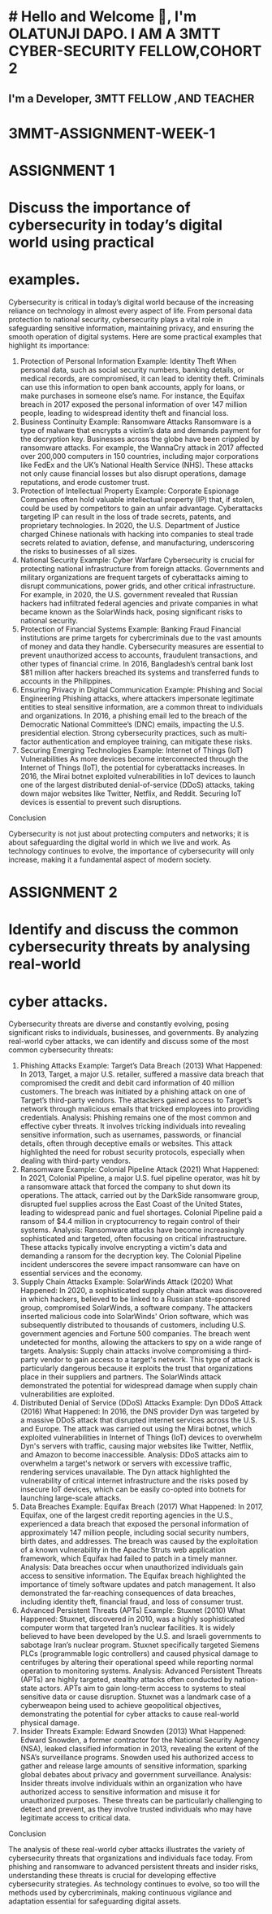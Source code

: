 # # Hello and Welcome 👋, I'm OLATUNJI DAPO. I AM A 3MTT CYBER-SECURITY FELLOW,COHORT 2
## I'm a Developer, 3MTT FELLOW ,AND TEACHER



# 3MMT-ASSIGNMENT-WEEK-1
# ASSIGNMENT 1
# Discuss the importance of cybersecurity in today’s digital world using practical
# examples.

Cybersecurity is critical in today’s digital world because of the increasing reliance on technology in almost every aspect of life. From personal data protection to national security, cybersecurity plays a vital role in safeguarding sensitive information, maintaining privacy, and ensuring the smooth operation of digital systems. Here are some practical examples that highlight its importance:

1. Protection of Personal Information
Example: Identity Theft
When personal data, such as social security numbers, banking details, or medical records, are compromised, it can lead to identity theft. Criminals can use this information to open bank accounts, apply for loans, or make purchases in someone else’s name. For instance, the Equifax breach in 2017 exposed the personal information of over 147 million people, leading to widespread identity theft and financial loss.
2. Business Continuity
Example: Ransomware Attacks
Ransomware is a type of malware that encrypts a victim’s data and demands payment for the decryption key. Businesses across the globe have been crippled by ransomware attacks. For example, the WannaCry attack in 2017 affected over 200,000 computers in 150 countries, including major corporations like FedEx and the UK’s National Health Service (NHS). These attacks not only cause financial losses but also disrupt operations, damage reputations, and erode customer trust.
3. Protection of Intellectual Property
Example: Corporate Espionage
Companies often hold valuable intellectual property (IP) that, if stolen, could be used by competitors to gain an unfair advantage. Cyberattacks targeting IP can result in the loss of trade secrets, patents, and proprietary technologies. In 2020, the U.S. Department of Justice charged Chinese nationals with hacking into companies to steal trade secrets related to aviation, defense, and manufacturing, underscoring the risks to businesses of all sizes.
4. National Security
Example: Cyber Warfare
Cybersecurity is crucial for protecting national infrastructure from foreign attacks. Governments and military organizations are frequent targets of cyberattacks aiming to disrupt communications, power grids, and other critical infrastructure. For example, in 2020, the U.S. government revealed that Russian hackers had infiltrated federal agencies and private companies in what became known as the SolarWinds hack, posing significant risks to national security.
5. Protection of Financial Systems
Example: Banking Fraud
Financial institutions are prime targets for cybercriminals due to the vast amounts of money and data they handle. Cybersecurity measures are essential to prevent unauthorized access to accounts, fraudulent transactions, and other types of financial crime. In 2016, Bangladesh’s central bank lost $81 million after hackers breached its systems and transferred funds to accounts in the Philippines.
6. Ensuring Privacy in Digital Communication
Example: Phishing and Social Engineering
Phishing attacks, where attackers impersonate legitimate entities to steal sensitive information, are a common threat to individuals and organizations. In 2016, a phishing email led to the breach of the Democratic National Committee’s (DNC) emails, impacting the U.S. presidential election. Strong cybersecurity practices, such as multi-factor authentication and employee training, can mitigate these risks.
7. Securing Emerging Technologies
Example: Internet of Things (IoT) Vulnerabilities
As more devices become interconnected through the Internet of Things (IoT), the potential for cyberattacks increases. In 2016, the Mirai botnet exploited vulnerabilities in IoT devices to launch one of the largest distributed denial-of-service (DDoS) attacks, taking down major websites like Twitter, Netflix, and Reddit. Securing IoT devices is essential to prevent such disruptions.


Conclusion


Cybersecurity is not just about protecting computers and networks; it is about safeguarding the digital world in which we live and work. As technology continues to evolve, the importance of cybersecurity will only increase, making it a fundamental aspect of modern society.

# ASSIGNMENT 2
# Identify and discuss the common cybersecurity threats by analysing real-world
# cyber attacks.

Cybersecurity threats are diverse and constantly evolving, posing significant risks to individuals, businesses, and governments. By analyzing real-world cyber attacks, we can identify and discuss some of the most common cybersecurity threats:

1. Phishing Attacks
Example: Target’s Data Breach (2013)
What Happened: In 2013, Target, a major U.S. retailer, suffered a massive data breach that compromised the credit and debit card information of 40 million customers. The breach was initiated by a phishing attack on one of Target’s third-party vendors. The attackers gained access to Target’s network through malicious emails that tricked employees into providing credentials.
Analysis: Phishing remains one of the most common and effective cyber threats. It involves tricking individuals into revealing sensitive information, such as usernames, passwords, or financial details, often through deceptive emails or websites. This attack highlighted the need for robust security protocols, especially when dealing with third-party vendors.
2. Ransomware
Example: Colonial Pipeline Attack (2021)
What Happened: In 2021, Colonial Pipeline, a major U.S. fuel pipeline operator, was hit by a ransomware attack that forced the company to shut down its operations. The attack, carried out by the DarkSide ransomware group, disrupted fuel supplies across the East Coast of the United States, leading to widespread panic and fuel shortages. Colonial Pipeline paid a ransom of $4.4 million in cryptocurrency to regain control of their systems.
Analysis: Ransomware attacks have become increasingly sophisticated and targeted, often focusing on critical infrastructure. These attacks typically involve encrypting a victim's data and demanding a ransom for the decryption key. The Colonial Pipeline incident underscores the severe impact ransomware can have on essential services and the economy.
3. Supply Chain Attacks
Example: SolarWinds Attack (2020)
What Happened: In 2020, a sophisticated supply chain attack was discovered in which hackers, believed to be linked to a Russian state-sponsored group, compromised SolarWinds, a software company. The attackers inserted malicious code into SolarWinds' Orion software, which was subsequently distributed to thousands of customers, including U.S. government agencies and Fortune 500 companies. The breach went undetected for months, allowing the attackers to spy on a wide range of targets.
Analysis: Supply chain attacks involve compromising a third-party vendor to gain access to a target's network. This type of attack is particularly dangerous because it exploits the trust that organizations place in their suppliers and partners. The SolarWinds attack demonstrated the potential for widespread damage when supply chain vulnerabilities are exploited.
4. Distributed Denial of Service (DDoS) Attacks
Example: Dyn DDoS Attack (2016)
What Happened: In 2016, the DNS provider Dyn was targeted by a massive DDoS attack that disrupted internet services across the U.S. and Europe. The attack was carried out using the Mirai botnet, which exploited vulnerabilities in Internet of Things (IoT) devices to overwhelm Dyn's servers with traffic, causing major websites like Twitter, Netflix, and Amazon to become inaccessible.
Analysis: DDoS attacks aim to overwhelm a target's network or servers with excessive traffic, rendering services unavailable. The Dyn attack highlighted the vulnerability of critical internet infrastructure and the risks posed by insecure IoT devices, which can be easily co-opted into botnets for launching large-scale attacks.
5. Data Breaches
Example: Equifax Breach (2017)
What Happened: In 2017, Equifax, one of the largest credit reporting agencies in the U.S., experienced a data breach that exposed the personal information of approximately 147 million people, including social security numbers, birth dates, and addresses. The breach was caused by the exploitation of a known vulnerability in the Apache Struts web application framework, which Equifax had failed to patch in a timely manner.
Analysis: Data breaches occur when unauthorized individuals gain access to sensitive information. The Equifax breach highlighted the importance of timely software updates and patch management. It also demonstrated the far-reaching consequences of data breaches, including identity theft, financial fraud, and loss of consumer trust.
6. Advanced Persistent Threats (APTs)
Example: Stuxnet (2010)
What Happened: Stuxnet, discovered in 2010, was a highly sophisticated computer worm that targeted Iran’s nuclear facilities. It is widely believed to have been developed by the U.S. and Israeli governments to sabotage Iran’s nuclear program. Stuxnet specifically targeted Siemens PLCs (programmable logic controllers) and caused physical damage to centrifuges by altering their operational speed while reporting normal operation to monitoring systems.
Analysis: Advanced Persistent Threats (APTs) are highly targeted, stealthy attacks often conducted by nation-state actors. APTs aim to gain long-term access to systems to steal sensitive data or cause disruption. Stuxnet was a landmark case of a cyberweapon being used to achieve geopolitical objectives, demonstrating the potential for cyber attacks to cause real-world physical damage.
7. Insider Threats
Example: Edward Snowden (2013)
What Happened: Edward Snowden, a former contractor for the National Security Agency (NSA), leaked classified information in 2013, revealing the extent of the NSA’s surveillance programs. Snowden used his authorized access to gather and release large amounts of sensitive information, sparking global debates about privacy and government surveillance.
Analysis: Insider threats involve individuals within an organization who have authorized access to sensitive information and misuse it for unauthorized purposes. These threats can be particularly challenging to detect and prevent, as they involve trusted individuals who may have legitimate access to critical data.



Conclusion


The analysis of these real-world cyber attacks illustrates the variety of cybersecurity threats that organizations and individuals face today. From phishing and ransomware to advanced persistent threats and insider risks, understanding these threats is crucial for developing effective cybersecurity strategies. As technology continues to evolve, so too will the methods used by cybercriminals, making continuous vigilance and adaptation essential for safeguarding digital assets.






